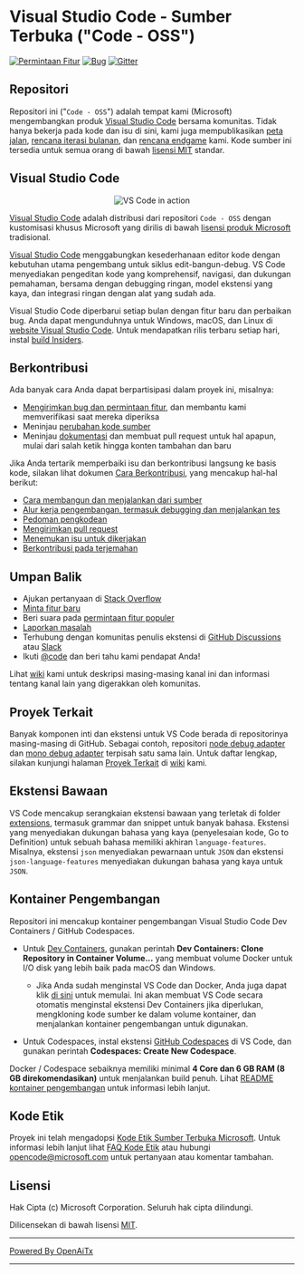 # Visual Studio Code - Sumber Terbuka ("Code - OSS")

[![Permintaan Fitur](https://img.shields.io/github/issues/microsoft/vscode/feature-request.svg)](https://github.com/microsoft/vscode/issues?q=is%3Aopen+is%3Aissue+label%3Afeature-request+sort%3Areactions-%2B1-desc)
[![Bug](https://img.shields.io/github/issues/microsoft/vscode/bug.svg)](https://github.com/microsoft/vscode/issues?utf8=✓&q=is%3Aissue+is%3Aopen+label%3Abug)
[![Gitter](https://img.shields.io/badge/chat-on%20gitter-yellow.svg)](https://gitter.im/Microsoft/vscode)

## Repositori

Repositori ini ("`Code - OSS`") adalah tempat kami (Microsoft) mengembangkan produk [Visual Studio Code](https://code.visualstudio.com) bersama komunitas. Tidak hanya bekerja pada kode dan isu di sini, kami juga mempublikasikan [peta jalan](https://github.com/microsoft/vscode/wiki/Roadmap), [rencana iterasi bulanan](https://github.com/microsoft/vscode/wiki/Iteration-Plans), dan [rencana endgame](https://github.com/microsoft/vscode/wiki/Running-the-Endgame) kami. Kode sumber ini tersedia untuk semua orang di bawah [lisensi MIT](https://github.com/microsoft/vscode/blob/main/LICENSE.txt) standar.

## Visual Studio Code

<p align="center">
  <img alt="VS Code in action" src="https://user-images.githubusercontent.com/35271042/118224532-3842c400-b438-11eb-923d-a5f66fa6785a.png">
</p>

[Visual Studio Code](https://code.visualstudio.com) adalah distribusi dari repositori `Code - OSS` dengan kustomisasi khusus Microsoft yang dirilis di bawah [lisensi produk Microsoft](https://code.visualstudio.com/License/) tradisional.

[Visual Studio Code](https://code.visualstudio.com) menggabungkan kesederhanaan editor kode dengan kebutuhan utama pengembang untuk siklus edit-bangun-debug. VS Code menyediakan pengeditan kode yang komprehensif, navigasi, dan dukungan pemahaman, bersama dengan debugging ringan, model ekstensi yang kaya, dan integrasi ringan dengan alat yang sudah ada.

Visual Studio Code diperbarui setiap bulan dengan fitur baru dan perbaikan bug. Anda dapat mengunduhnya untuk Windows, macOS, dan Linux di [website Visual Studio Code](https://code.visualstudio.com/Download). Untuk mendapatkan rilis terbaru setiap hari, instal [build Insiders](https://code.visualstudio.com/insiders).

## Berkontribusi

Ada banyak cara Anda dapat berpartisipasi dalam proyek ini, misalnya:

* [Mengirimkan bug dan permintaan fitur](https://github.com/microsoft/vscode/issues), dan membantu kami memverifikasi saat mereka diperiksa
* Meninjau [perubahan kode sumber](https://github.com/microsoft/vscode/pulls)
* Meninjau [dokumentasi](https://github.com/microsoft/vscode-docs) dan membuat pull request untuk hal apapun, mulai dari salah ketik hingga konten tambahan dan baru

Jika Anda tertarik memperbaiki isu dan berkontribusi langsung ke basis kode,
silakan lihat dokumen [Cara Berkontribusi](https://github.com/microsoft/vscode/wiki/How-to-Contribute), yang mencakup hal-hal berikut:

* [Cara membangun dan menjalankan dari sumber](https://github.com/microsoft/vscode/wiki/How-to-Contribute)
* [Alur kerja pengembangan, termasuk debugging dan menjalankan tes](https://github.com/microsoft/vscode/wiki/How-to-Contribute#debugging)
* [Pedoman pengkodean](https://github.com/microsoft/vscode/wiki/Coding-Guidelines)
* [Mengirimkan pull request](https://github.com/microsoft/vscode/wiki/How-to-Contribute#pull-requests)
* [Menemukan isu untuk dikerjakan](https://github.com/microsoft/vscode/wiki/How-to-Contribute#where-to-contribute)
* [Berkontribusi pada terjemahan](https://aka.ms/vscodeloc)

## Umpan Balik

* Ajukan pertanyaan di [Stack Overflow](https://stackoverflow.com/questions/tagged/vscode)
* [Minta fitur baru](CONTRIBUTING.md)
* Beri suara pada [permintaan fitur populer](https://github.com/microsoft/vscode/issues?q=is%3Aopen+is%3Aissue+label%3Afeature-request+sort%3Areactions-%2B1-desc)
* [Laporkan masalah](https://github.com/microsoft/vscode/issues)
* Terhubung dengan komunitas penulis ekstensi di [GitHub Discussions](https://github.com/microsoft/vscode-discussions/discussions) atau [Slack](https://aka.ms/vscode-dev-community)
* Ikuti [@code](https://twitter.com/code) dan beri tahu kami pendapat Anda!

Lihat [wiki](https://github.com/microsoft/vscode/wiki/Feedback-Channels) kami untuk deskripsi masing-masing kanal ini dan informasi tentang kanal lain yang digerakkan oleh komunitas.

## Proyek Terkait

Banyak komponen inti dan ekstensi untuk VS Code berada di repositorinya masing-masing di GitHub. Sebagai contoh, repositori [node debug adapter](https://github.com/microsoft/vscode-node-debug) dan [mono debug adapter](https://github.com/microsoft/vscode-mono-debug) terpisah satu sama lain. Untuk daftar lengkap, silakan kunjungi halaman [Proyek Terkait](https://github.com/microsoft/vscode/wiki/Related-Projects) di [wiki](https://github.com/microsoft/vscode/wiki) kami.

## Ekstensi Bawaan

VS Code mencakup serangkaian ekstensi bawaan yang terletak di folder [extensions](extensions), termasuk grammar dan snippet untuk banyak bahasa. Ekstensi yang menyediakan dukungan bahasa yang kaya (penyelesaian kode, Go to Definition) untuk sebuah bahasa memiliki akhiran `language-features`. Misalnya, ekstensi `json` menyediakan pewarnaan untuk `JSON` dan ekstensi `json-language-features` menyediakan dukungan bahasa yang kaya untuk `JSON`.

## Kontainer Pengembangan

Repositori ini mencakup kontainer pengembangan Visual Studio Code Dev Containers / GitHub Codespaces.

* Untuk [Dev Containers](https://aka.ms/vscode-remote/download/containers), gunakan perintah **Dev Containers: Clone Repository in Container Volume...** yang membuat volume Docker untuk I/O disk yang lebih baik pada macOS dan Windows.
  * Jika Anda sudah menginstal VS Code dan Docker, Anda juga dapat klik [di sini](https://vscode.dev/redirect?url=vscode://ms-vscode-remote.remote-containers/cloneInVolume?url=https://github.com/microsoft/vscode) untuk memulai. Ini akan membuat VS Code secara otomatis menginstal ekstensi Dev Containers jika diperlukan, mengkloning kode sumber ke dalam volume kontainer, dan menjalankan kontainer pengembangan untuk digunakan.

* Untuk Codespaces, instal ekstensi [GitHub Codespaces](https://marketplace.visualstudio.com/items?itemName=GitHub.codespaces) di VS Code, dan gunakan perintah **Codespaces: Create New Codespace**.

Docker / Codespace sebaiknya memiliki minimal **4 Core dan 6 GB RAM (8 GB direkomendasikan)** untuk menjalankan build penuh. Lihat [README kontainer pengembangan](.devcontainer/README.md) untuk informasi lebih lanjut.

## Kode Etik

Proyek ini telah mengadopsi [Kode Etik Sumber Terbuka Microsoft](https://opensource.microsoft.com/codeofconduct/). Untuk informasi lebih lanjut lihat [FAQ Kode Etik](https://opensource.microsoft.com/codeofconduct/faq/) atau hubungi [opencode@microsoft.com](mailto:opencode@microsoft.com) untuk pertanyaan atau komentar tambahan.

## Lisensi

Hak Cipta (c) Microsoft Corporation. Seluruh hak cipta dilindungi.

Dilicensekan di bawah lisensi [MIT](LICENSE.txt).

---

[Powered By OpenAiTx](https://github.com/OpenAiTx/OpenAiTx)

---
